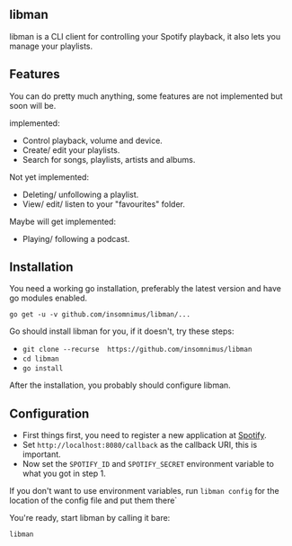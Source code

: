 libman
---------

libman is a CLI client for controlling your Spotify playback, it also lets you manage your playlists.

Features
----------

You can do pretty much anything, some features are not implemented but soon will be.

implemented:

-	Control playback, volume and device.
-	Create/ edit your playlists.
-	Search for songs, playlists, artists and albums.

Not yet implemented:

-	Deleting/ unfollowing a playlist.
-	View/ edit/ listen to your "favourites" folder.

Maybe will get implemented:

-	Playing/ following a podcast.

Installation
---------

You need a working go installation, preferably the latest version and have go modules enabled.

	go get -u -v github.com/insomnimus/libman/...

Go should install libman for you, if it doesn't, try these steps:

-	`git clone --recurse  https://github.com/insomnimus/libman`
-	`cd libman`
-	`go install`

After the installation, you probably should configure libman.

Configuration
---------

-	First things first, you need to register a new application at [Spotify](https://developer.spotify.com/my-applications/).
-	Set `http://localhost:8080/callback` as the callback URI, this is important.
-	Now set the `SPOTIFY_ID` and `SPOTIFY_SECRET` environment variable to what you got in step 1.

If you don't want to use environment variables, run `libman config` for the location of the config file and put them there`

You're ready, start libman by calling it bare:

	libman
